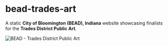 # bead-trades-art
A static **City of Bloomington (BEAD), Indiana** website showcasing finalists for the **Trades District Public Art**.

![BEAD - Trades District Public Art](https://github.com/City-of-Bloomington/bead-trades-art/blob/master/static/BEAD%20-%20Trades%20District%20Public%20Art.png?raw=true "BEAD - Trades District Public Art")

